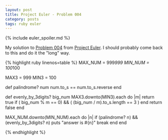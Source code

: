 ```yaml
---
layout: post
title: Project Euler - Problem 004
category: posts
tags: ruby euler
---
```


{% include euler_spoiler.md %}

My solution to [Problem 004] from [Project Euler].  I should probably come back to this and do it the "long" way.

{% highlight ruby linenos=table %}
MAX_NUM = 999*999
MIN_NUM = 100*100

MAX3 = 999
MIN3 = 100

def palindrome? num
  num.to_s == num.to_s.reverse
end

def evenly_by_3digits? big_num
  MAX3.downto(MIN3).each do |m|
    return true if ( big_num % m == 0) && ( (big_num / m).to_s.length == 3 ) 
  end
  return false
end

MAX_NUM.downto(MIN_NUM).each do |n|
  if (palindrome? n) && (evenly_by_3digits? n)
    puts "answer is #{n}"
    break 
  end
end

{% endhighlight %}

[Project Euler]: https://projecteuler.net
[Problem 004]: https://projecteuler.net/problem=4
